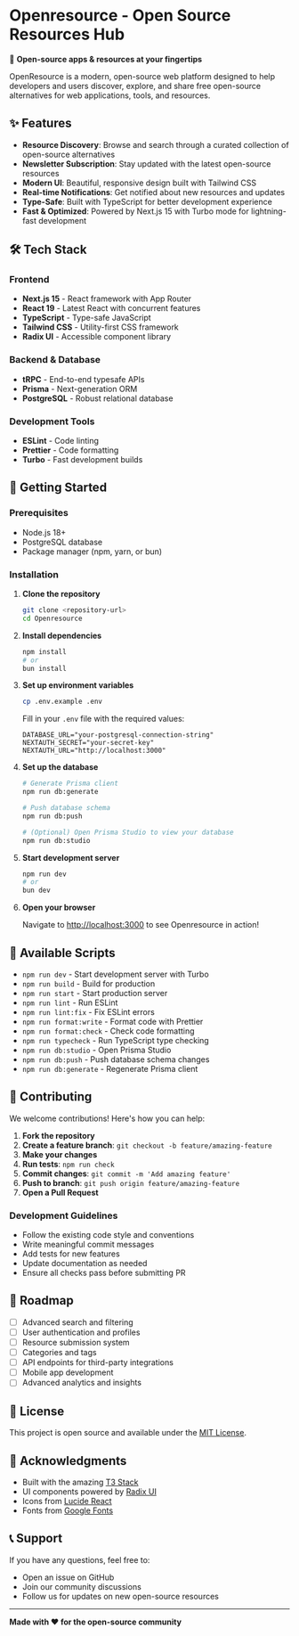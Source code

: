 # Openresource - Open Source Resources Hub

🚀 **Open-source apps & resources at your fingertips**

OpenResource is a modern, open-source web platform designed to help developers and users discover, explore, and share free open-source alternatives for web applications, tools, and resources.

## ✨ Features

- **Resource Discovery**: Browse and search through a curated collection of open-source alternatives
- **Newsletter Subscription**: Stay updated with the latest open-source resources
- **Modern UI**: Beautiful, responsive design built with Tailwind CSS
- **Real-time Notifications**: Get notified about new resources and updates
- **Type-Safe**: Built with TypeScript for better development experience
- **Fast & Optimized**: Powered by Next.js 15 with Turbo mode for lightning-fast development

## 🛠 Tech Stack

### Frontend
- **Next.js 15** - React framework with App Router
- **React 19** - Latest React with concurrent features
- **TypeScript** - Type-safe JavaScript
- **Tailwind CSS** - Utility-first CSS framework
- **Radix UI** - Accessible component library

### Backend & Database
- **tRPC** - End-to-end typesafe APIs
- **Prisma** - Next-generation ORM
- **PostgreSQL** - Robust relational database

### Development Tools
- **ESLint** - Code linting
- **Prettier** - Code formatting
- **Turbo** - Fast development builds

## 🚀 Getting Started

### Prerequisites

- Node.js 18+
- PostgreSQL database
- Package manager (npm, yarn, or bun)

### Installation

1. **Clone the repository**
   ```bash
   git clone <repository-url>
   cd Openresource
   ```

2. **Install dependencies**
   ```bash
   npm install
   # or
   bun install
   ```

3. **Set up environment variables**
   ```bash
   cp .env.example .env
   ```

   Fill in your `.env` file with the required values:
   ```env
   DATABASE_URL="your-postgresql-connection-string"
   NEXTAUTH_SECRET="your-secret-key"
   NEXTAUTH_URL="http://localhost:3000"
   ```

4. **Set up the database**
   ```bash
   # Generate Prisma client
   npm run db:generate

   # Push database schema
   npm run db:push

   # (Optional) Open Prisma Studio to view your database
   npm run db:studio
   ```

5. **Start development server**
   ```bash
   npm run dev
   # or
   bun dev
   ```

6. **Open your browser**

   Navigate to [http://localhost:3000](http://localhost:3000) to see Openresource in action!

## 📜 Available Scripts

- `npm run dev` - Start development server with Turbo
- `npm run build` - Build for production
- `npm run start` - Start production server
- `npm run lint` - Run ESLint
- `npm run lint:fix` - Fix ESLint errors
- `npm run format:write` - Format code with Prettier
- `npm run format:check` - Check code formatting
- `npm run typecheck` - Run TypeScript type checking
- `npm run db:studio` - Open Prisma Studio
- `npm run db:push` - Push database schema changes
- `npm run db:generate` - Regenerate Prisma client

## 🤝 Contributing

We welcome contributions! Here's how you can help:

1. **Fork the repository**
2. **Create a feature branch**: `git checkout -b feature/amazing-feature`
3. **Make your changes**
4. **Run tests**: `npm run check`
5. **Commit changes**: `git commit -m 'Add amazing feature'`
6. **Push to branch**: `git push origin feature/amazing-feature`
7. **Open a Pull Request**

### Development Guidelines

- Follow the existing code style and conventions
- Write meaningful commit messages
- Add tests for new features
- Update documentation as needed
- Ensure all checks pass before submitting PR

## 🌟 Roadmap

- [ ] Advanced search and filtering
- [ ] User authentication and profiles
- [ ] Resource submission system
- [ ] Categories and tags
- [ ] API endpoints for third-party integrations
- [ ] Mobile app development
- [ ] Advanced analytics and insights

## 📄 License

This project is open source and available under the [MIT License](LICENSE).

## 🙏 Acknowledgments

- Built with the amazing [T3 Stack](https://create.t3.gg/)
- UI components powered by [Radix UI](https://www.radix-ui.com/)
- Icons from [Lucide React](https://lucide.dev/)
- Fonts from [Google Fonts](https://fonts.google.com/)

## 📞 Support

If you have any questions, feel free to:
- Open an issue on GitHub
- Join our community discussions
- Follow us for updates on new open-source resources

---

**Made with ❤️ for the open-source community**
